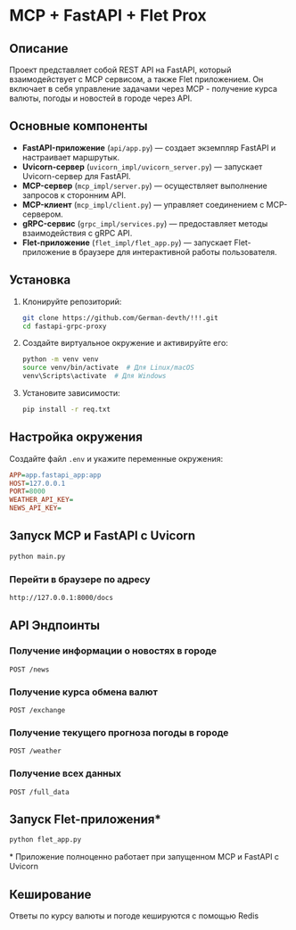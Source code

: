 # MCP + FastAPI + Flet Prox

## Описание

Проект представляет собой REST API на FastAPI, который взаимодействует с MCP сервисом, а также Flet приложением. Он включает в себя управление задачами через MCP - получение курса валюты, погоды и новостей в городе через API.

## Основные компоненты

- **FastAPI-приложение** (`api/app.py`) — создает экземпляр FastAPI и настраивает маршрутык.
- **Uvicorn-сервер** (`uvicorn_impl/uvicorn_server.py`) — запускает Uvicorn-сервер для FastAPI.
- **MCP-сервер** (`mcp_impl/server.py`) — осуществляет выполнение запросов к сторонним API.
- **MCP-клиент** (`mcp_impl/client.py`) — управляет соединением с MCP-сервером.
- **gRPC-сервис** (`grpc_impl/services.py`) — предоставляет методы взаимодействия с gRPC API.
- **Flet-приложение** (`flet_impl/flet_app.py`) — запускает Flet-приложение в браузере для интерактивной работы пользователя.

## Установка
1. Клонируйте репозиторий:
   ```bash
   git clone https://github.com/German-devth/!!!.git
   cd fastapi-grpc-proxy
   ```
2. Создайте виртуальное окружение и активируйте его:
   ```bash
   python -m venv venv
   source venv/bin/activate  # Для Linux/macOS
   venv\Scripts\activate  # Для Windows
   ```
3. Установите зависимости:
   ```bash
   pip install -r req.txt
   ```

## Настройка окружения

Создайте файл `.env` и укажите переменные окружения:

```ini
APP=app.fastapi_app:app
HOST=127.0.0.1
PORT=8000
WEATHER_API_KEY=
NEWS_API_KEY=
```

## Запуск MCP и FastAPI с Uvicorn


```bash
python main.py
```

### Перейти в браузере по адресу


```bash
http://127.0.0.1:8000/docs
```

## API Эндпоинты

### Получение информации о новостях в городе

```http
POST /news
```

### Получение курса обмена валют

```http
POST /exchange
```

### Получение текущего прогноза погоды в городе

```http
POST /weather
```

### Получение всех данных

```http
POST /full_data
```

## Запуск Flet-приложения*


```bash
python flet_app.py
```

\* Приложение полноценно работает при запущенном MCP и FastAPI с Uvicorn

## Кеширование

Ответы по курсу валюты и погоде кешируются с помощью Redis

